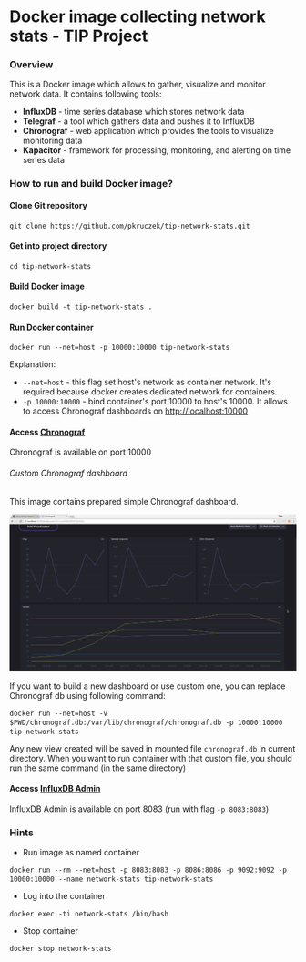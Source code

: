 # Docker image collecting network stats - TIP Project

### Overview
This is a Docker image which allows to gather, visualize and monitor network data.
It contains following tools:
* **InfluxDB** - time series database which stores network data
* **Telegraf** - a tool which gathers data and pushes it to InfluxDB
* **Chronograf** - web application which provides the tools to visualize monitoring data
* **Kapacitor** - framework for processing, monitoring, and alerting on time series data  

### How to run and build Docker image?

#### Clone Git repository

```
git clone https://github.com/pkruczek/tip-network-stats.git
```
#### Get into project directory
```
cd tip-network-stats
```
#### Build Docker image
```
docker build -t tip-network-stats .
```
#### Run Docker container
```
docker run --net=host -p 10000:10000 tip-network-stats
```
Explanation:
* `--net=host` - this flag set host's network as container network. It's required because docker creates dedicated network for containers.
* `-p 10000:10000` - bind container's port 10000 to host's 10000. It allows to access Chronograf dashboards on [http://localhost:10000][chronograf]

#### Access [Chronograf][chronograf]
Chronograf is available on port 10000

###### Custom Chronograf dashboard
This image contains prepared simple Chronograf dashboard.

![Chronograf screen](documentation/images/chronograf_screen.png)

If you want to build a new dashboard
or use custom one, you can replace Chronograf db using following command:
```
docker run --net=host -v $PWD/chronograf.db:/var/lib/chronograf/chronograf.db -p 10000:10000 tip-network-stats
```
Any new view created will be saved in mounted file `chronograf.db` in current directory.
When you want to run container with that custom file, you should run the same command (in the
same directory)


#### Access [InfluxDB Admin][influx-admin]
InfluxDB Admin is available on port 8083 (run with flag `-p 8083:8083`)

### Hints
* Run image as named container
```
docker run --rm --net=host -p 8083:8083 -p 8086:8086 -p 9092:9092 -p 10000:10000 --name network-stats tip-network-stats
```

* Log into the container
```
docker exec -ti network-stats /bin/bash
```

* Stop container
```
docker stop network-stats
```

[chronograf]: http://localhost:10000
[Influx-admin]: http://localhost:8083

